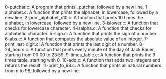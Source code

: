 0-putchar.c:
A program that prints _putchar, followed by a new line.
1-alphabet.c:
A function that prints the alphabet, in lowercase, followed by a new line.
2-print_alphabet_x10.c:
A function that prints 10 times the alphabet, in lowercase, followed by a new line.
3-islower.c:
A function that checks for lowercase character.
4-isalpha.c:
A function that checks for alphabetic character.
5-sign.c:
A function that prints the sign of a number.
6-abs.c:
A function that computes the absolute value of an integer.
7-print_last_digit.c:
A function that prints the last digit of a number.
8-24_hours.c:
A function that prints every minute of the day of Jack Bauer, starting from 00:00 to 23:59.
9-times_table.c:
A function that prints the 9 times table, starting with 0.
10-add.c:
A function that adds two integers and returns the result.
11-print_to_98.c:
A function that prints all natural numbers from n to 98, followed by a new line.
